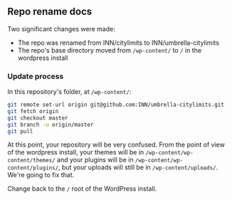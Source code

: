 ## Repo rename docs

Two significant changes were made:

- The repo was renamed from INN/citylimits to INN/umbrella-citylimits
- The repo's base directory moved from `/wp-content/` to `/` in the wordpress install

### Update process

In this repository's folder, at `/wp-content/`:

```sh
git remote set-url origin git@github.com:INN/umbrella-citylimits.git
git fetch origin
git checkout master
git branch -u origin/master
git pull
```

At this point, your repository will be very confused. From the point of view of the wordpress install, your themes will be in `/wp-content/wp-content/themes/` and your plugins will be in `/wp-content/wp-content/plugins/`, but your uploads will still be in `/wp-content/uploads/`. We're going to fix that.

Change back to the `/` root of the WordPress install.


